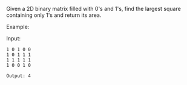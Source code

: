 Given a 2D binary matrix filled with 0's and 1's, find the largest square containing only 1's and return its area.

Example:

Input: 

```
1 0 1 0 0
1 0 1 1 1
1 1 1 1 1
1 0 0 1 0

Output: 4
```